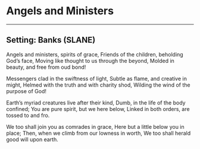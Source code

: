 # Angels and Ministers

***

## Setting: Banks (SLANE)

Angels and ministers, spirits of grace,
Friends of the children, beholding God’s face,
Moving like thought to us through the beyond,
Molded in beauty, and free from oud bond!
 
Messengers clad in the swiftness of light,
Subtle as flame, and creative in might,
Helmed with the truth and with charity shod,
Wilding the wind of the purpose of God!
 
Earth’s myriad creatures live after their kind,
Dumb, in the life of the body confined;
You are pure spirit, but we here below,
Linked in both orders, are tossed to and fro.
 
We too shall join you as comrades in grace,
Here but a little below you in place;
Then, when we climb from our lowness in worth,
We too shall herald good will upon earth.
